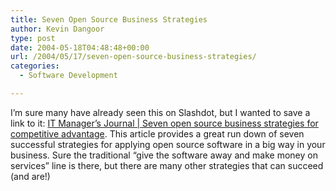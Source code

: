 ```yaml
---
title: Seven Open Source Business Strategies
author: Kevin Dangoor
type: post
date: 2004-05-18T04:48:48+00:00
url: /2004/05/17/seven-open-source-business-strategies/
categories:
  - Software Development

---
```

I&#8217;m sure many have already seen this on Slashdot, but I wanted to save a link to it: [IT Manager&#8217;s Journal | Seven open source business strategies for competitive advantage][1]. This article provides a great run down of seven successful strategies for applying open source software in a big way in your business. Sure the traditional &#8220;give the software away and make money on services&#8221; line is there, but there are many other strategies that can succeed (and are!)

 [1]: http://management.itmanagersjournal.com/management/04/05/10/2052216.shtml?tid=85 "IT Manager's Journal | Seven open source business strategies for competitive advantage"
